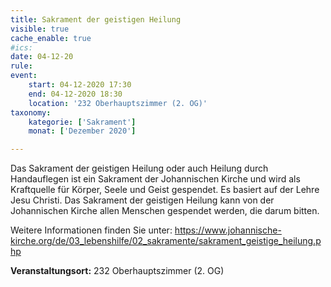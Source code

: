 ```yaml
---
title: Sakrament der geistigen Heilung
visible: true
cache_enable: true
#ics: 
date: 04-12-20
rule: 
event:
	start: 04-12-2020 17:30
	end: 04-12-2020 18:30
	location: '232 Oberhauptszimmer (2. OG)'
taxonomy:
	kategorie: ['Sakrament']
	monat: ['Dezember 2020']

---
```

Das Sakrament der geistigen Heilung oder auch Heilung durch Handauflegen ist ein Sakrament der Johannischen Kirche und wird als Kraftquelle für Körper, Seele und Geist gespendet. Es basiert auf der Lehre Jesu Christi. Das Sakrament der geistigen Heilung kann von der Johannischen Kirche allen Menschen gespendet werden, die darum bitten.

Weitere Informationen finden Sie unter:
https://www.johannische-kirche.org/de/03_lebenshilfe/02_sakramente/sakrament_geistige_heilung.php



**Veranstaltungsort:** 232 Oberhauptszimmer (2. OG)

